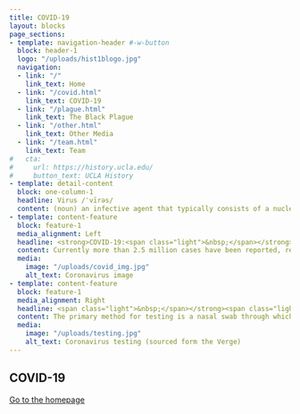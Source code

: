 ```yaml
---
title: COVID-19
layout: blocks
page_sections:
- template: navigation-header #-w-button
  block: header-1
  logo: "/uploads/hist1blogo.jpg" 
  navigation:
  - link: "/"
    link_text: Home
  - link: "/covid.html" 
    link_text: COVID-19
  - link: "/plague.html"
    link_text: The Black Plague
  - link: "/other.html"
    link_text: Other Media
  - link: "/team.html"
    link_text: Team
#   cta:
#     url: https://history.ucla.edu/
#     button_text: UCLA History
- template: detail-content
  block: one-column-1
  headline: Virus /ˈvīrəs/
  content: (noun) an infective agent that typically consists of a nucleic acid molecule in a protein coat, is too small to be seen by light microscopy, and is able to multiply only within the living cells of a host.
- template: content-feature
  block: feature-1
  media_alignment: Left
  headline: <strong>COVID-19:<span class="light">&nbsp;</span></strong><span class="light"> An infectious disease caused by the SARS-CoV-2 virus. </span>
  content: Currently more than 2.5 million cases have been reported, resulting in more than 800,000 deaths globally.
  media:
    image: "/uploads/covid_img.jpg"
    alt_text: Coronavirus image  
- template: content-feature
  block: feature-1
  media_alignment: Right
  headline: <span class="light">&nbsp;</span></strong><span class="light">Covid-19 Testing </span>
  content: The primary method for testing is a nasal swab through which a nucleic acid test determines if the virus is present and an antibody test determines if the body is responding to the virus.
  media:
    image: "/uploads/testing.jpg"
    alt_text: Coronavirus testing (sourced form the Verge)
---
```

## COVID-19

[Go to the homepage](/ "Back to homepage")
